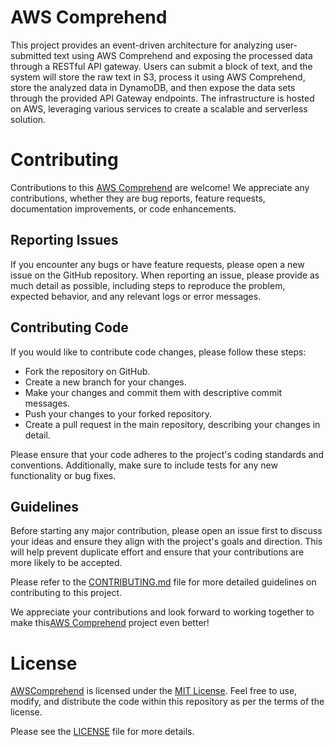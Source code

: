 # AWS Comprehend
This project provides an event-driven architecture for analyzing user-submitted text using AWS Comprehend and exposing the processed data through a RESTful API gateway.
Users can submit a block of text, and the system will store the raw text in S3, process it using AWS Comprehend, store the analyzed data in DynamoDB,
and then expose the data sets through the provided API Gateway endpoints.
The infrastructure is hosted on AWS, leveraging various services to create a scalable and serverless solution.


# Contributing
Contributions to this [AWS Comprehend](https://www.github.com/lindsaygelle/AWSComprehend) are welcome! We appreciate any contributions,
whether they are bug reports, feature requests, documentation improvements, or code enhancements.

## Reporting Issues
If you encounter any bugs or have feature requests, please open a new issue on the GitHub repository. When reporting an issue, please provide as much detail as possible,
including steps to reproduce the problem, expected behavior, and any relevant logs or error messages.

## Contributing Code
If you would like to contribute code changes, please follow these steps:

- Fork the repository on GitHub.
- Create a new branch for your changes.
- Make your changes and commit them with descriptive commit messages.
- Push your changes to your forked repository.
- Create a pull request in the main repository, describing your changes in detail.

Please ensure that your code adheres to the project's coding standards and conventions. Additionally, make sure to include tests for any new functionality or bug fixes.

## Guidelines
Before starting any major contribution, please open an issue first to discuss your ideas and ensure they align with the project's goals and direction.
This will help prevent duplicate effort and ensure that your contributions are more likely to be accepted.

Please refer to the [CONTRIBUTING.md](./CONTRIBUTING.md) file for more detailed guidelines on contributing to this project.

We appreciate your contributions and look forward to working together to make this[AWS Comprehend](https://www.github.com/lindsaygelle/AWSComprehend) project even better!

# License
[AWSComprehend](https://www.github.com/lindsaygelle/AWSComprehend) is licensed under the [MIT License](https://en.wikipedia.org/wiki/MIT_License). Feel free to use, modify, and distribute the code within this repository as per the terms of the license. 

Please see the [LICENSE](./LICENSE) file for more details.
